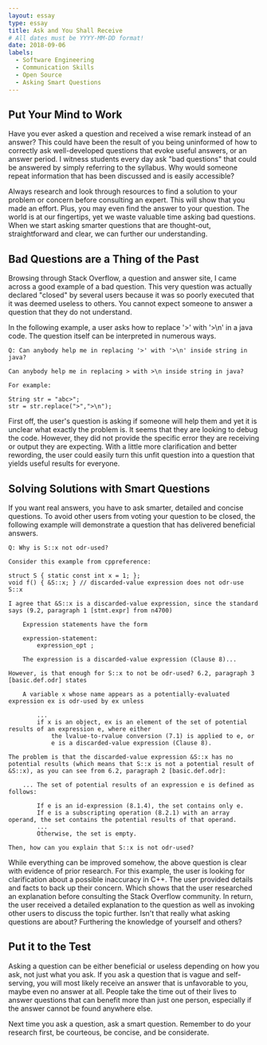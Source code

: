 ```yaml
---
layout: essay
type: essay
title: Ask and You Shall Receive
# All dates must be YYYY-MM-DD format!
date: 2018-09-06
labels:
  - Software Engineering
  - Communication Skills
  - Open Source
  - Asking Smart Questions
---
```


## Put Your Mind to Work
Have you ever asked a question and received a wise remark instead of an answer? This could have been the result of you being uninformed of how to correctly ask well-developed questions that evoke useful answers, or an answer period. I witness students every day ask "bad questions" that could be answered by simply referring to the syllabus. Why would someone repeat information that has been discussed and is easily accessible? 

Always research and look through resources to find a solution to your problem or concern before consulting an expert. This will show that you made an effort. Plus, you may even find the answer to your question. The world is at our fingertips, yet we waste valuable time asking bad questions. When we start asking smarter questions that are thought-out, straightforward and clear, we can further our understanding.

## Bad Questions are a Thing of the Past
Browsing through Stack Overflow, a question and answer site, I came across a good example of a bad question. This very question was actually declared "closed" by several users because it was so poorly executed that it was deemed useless to others. You cannot expect someone to answer a question that they do not understand.

In the following example, a user asks how to replace '>' with '>\n' in a java code. The question itself can be interpreted in numerous ways.

```
Q: Can anybody help me in replacing '>' with '>\n' inside string in java?

Can anybody help me in replacing > with >\n inside string in java?

For example:

String str = "abc>";
str = str.replace(">",">\n");
```

First off, the user's question is asking if someone will help them and yet it is unclear what exactly the problem is. It seems that they are looking to debug the code. However, they did not provide the specific error they are receiving or output they are expecting. With a little more clarification and better rewording, the user could easily turn this unfit question into a question that yields useful results for everyone.

## Solving Solutions with Smart Questions
If you want real answers, you have to ask smarter, detailed and concise questions. To avoid other users from voting your question to be closed, the following example will demonstrate a question that has delivered beneficial answers.

```
Q: Why is S::x not odr-used?

Consider this example from cppreference:

struct S { static const int x = 1; };
void f() { &S::x; } // discarded-value expression does not odr-use S::x

I agree that &S::x is a discarded-value expression, since the standard says (9.2, paragraph 1 [stmt.expr] from n4700)

    Expression statements have the form

    expression-statement:
        expression_opt ;

    The expression is a discarded-value expression (Clause 8)...

However, is that enough for S::x to not be odr-used? 6.2, paragraph 3 [basic.def.odr] states

    A variable x whose name appears as a potentially-evaluated expression ex is odr-used by ex unless

        ...
        if x is an object, ex is an element of the set of potential results of an expression e, where either
            the lvalue-to-rvalue conversion (7.1) is applied to e, or
            e is a discarded-value expression (Clause 8).

The problem is that the discarded-value expression &S::x has no potential results (which means that S::x is not a potential result of &S::x), as you can see from 6.2, paragraph 2 [basic.def.odr]:

    ... The set of potential results of an expression e is defined as follows:

        If e is an id-expression (8.1.4), the set contains only e.
        If e is a subscripting operation (8.2.1) with an array operand, the set contains the potential results of that operand.
        ...
        Otherwise, the set is empty.

Then, how can you explain that S::x is not odr-used?
```

While everything can be improved somehow, the above question is clear with evidence of prior research. For this example, the user is looking for clarification about a possible inaccuracy in C++. The user provided details and facts to back up their concern. Which shows that the user researched an explanation before consulting the Stack Overflow community. In return, the user received a detailed explanation to the question as well as invoking other users to discuss the topic further. Isn't that really what asking questions are about? Furthering the knowledge of yourself and others?

## Put it to the Test
Asking a question can be either beneficial or useless depending on how you ask, not just what you ask. If you ask a question that is vague and self-serving, you will most likely receive an answer that is unfavorable to you, maybe even no answer at all. People take the time out of their lives to answer questions that can benefit more than just one person, especially if the answer cannot be found anywhere else.

Next time you ask a question, ask a smart question. Remember to do your research first, be courteous, be concise, and be considerate.
